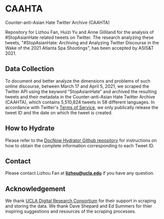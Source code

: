 # CAAHTA

Counter-anti-Asian Hate Twitter Archive (CAAHTA)

Repository for Lizhou Fan, Huizi Yu and Anne Gilliland for the analysis of #StopAsianHate related tweets on Twitter. The research analyzing these tweets, "#StopAsianHate: Archiving and Analyzing Twitter Discourse in the Wake of the 2021 Atlanta Spa Shootings", has been accepted by ASIS&T 2021. 


## Data Collection
To document and better analyze the dimensions and problems of such online discourse, between March 17 and April 5, 2021, we scraped the Twitter API using the keyword “StopAsianHate” and archived the resulting tweets and their metadata in the Counter-anti-Asian Hate Twitter Archive (CAAHTA), which contains 5,510,824 tweets in 58 different languages. In accordance with Twitter's [Terms of Service](https://developer.twitter.com/en/developer-terms/agreement-and-policy), we only publically release the tweet ID and the date on which the tweet is created. 

## How to Hydrate
Please refer to the [DocNow Hydrator Github repository](https://github.com/DocNow/hydrator) for instructions on how to obtain the complete information corresponding to each Tweet ID.

## Contact
Please contact Lizhou Fan at **lizhou@ucla.edu** if you have any question. 

## Acknowledgement
We thank [UCLA Digital Research Consortium](https://drc.ucla.edu/) for their support in scraping and storing the data. We thank Dave Shepard and Ed Summers for thier inspiring suggestions and resources of the scraping processes.

